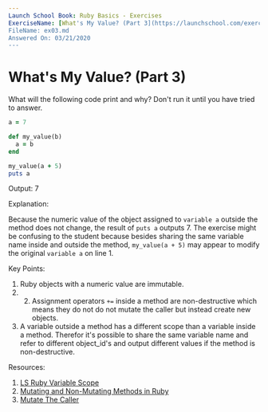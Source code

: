 ```yaml
---
Launch School Book: Ruby Basics - Exercises
ExerciseName: [What's My Value? (Part 3](https://launchschool.com/exercises/84be81eb)
FileName: ex03.md
Answered On: 03/21/2020
---
```


# What's My Value? (Part 3)

What will the following code print and why? Don't run it until you have 
tried to answer.

```ruby
a = 7

def my_value(b)
  a = b
end

my_value(a + 5)
puts a
```
Output: 7

Explanation: 

Because the numeric value of the object assigned to `variable a` outside the method 
does not change, the result of `puts a` outputs 7.  The exercise might be confusing 
to the student because besides sharing the same variable name inside and outside the 
method, `my_value(a + 5)` may appear to modify the original `variable a` on line 1.

Key Points: 

1. Ruby objects with a numeric value are immutable. 
2. 2. Assignment operators `+=` inside a method are non-destructive which means they 
do not do not mutate the caller but instead create new objects.
3. A variable outside a method has a different scope than a variable inside 
a method. Therefor it's possible to share the same variable name and refer to 
different object_id's and output different values if the method is non-destructive.

Resources:

1. [LS Ruby Variable Scope](https://launchschool.com/books/ruby/read/variables#variablescope)
2. [Mutating and Non-Mutating Methods in Ruby](https://launchschool.com/blog/mutating-and-non-mutating-methods)
3. [Mutate The Caller](https://medium.com/@anacasilva/mutate-the-caller-bf01d90c15a6)